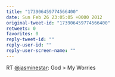 ```yaml
---
title: "173906459774566400"
date: Sun Feb 26 23:05:05 +0000 2012
original-tweet-id: "173906459774566400"
retweets: 0
favorites: 0
reply-tweet-id: ""
reply-user-id: ""
reply-user-screen-name: ""
---
```

RT <a href="https://twitter.com/jasminestar">@jasminestar</a>: God &gt; My Worries
